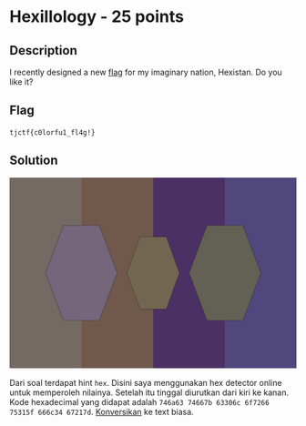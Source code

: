 # Hexillology - 25 points
## Description
I recently designed a new [flag](https://static.tjctf.org/af83861c918131864a4e3df24c49d9bad766ae701f02387ee0698593b44f3390_Hexillology.png) for my imaginary nation, Hexistan. Do you like it?
## Flag
```
tjctf{c0lorfu1_fl4g!}
```
## Solution
![flag](img.png)

Dari soal terdapat hint `hex`. Disini saya menggunakan hex detector online untuk memperoleh nilainya. Setelah itu tinggal diurutkan dari kiri ke kanan. Kode hexadecimal yang didapat adalah `746a63 74667b 63306c 6f7266 75315f 666c34 67217d`. [Konversikan](http://www.unit-conversion.info/texttools/hexadecimal/) ke text biasa.
